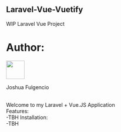 ## Laravel-Vue-Vuetify
WIP Laravel Vue Project
# Author:
<div>
    <a href="https://github.com/shojshoj">
        <img src="https://avatars.githubusercontent.com/shojshoj" width="50px">
    </a>
    <p>Joshua Fulgencio</p>
</div>
<br>
Welcome to my Laravel + Vue.JS Application
<br>
Features:<br>
    -TBH
Installation:<br>
    -TBH